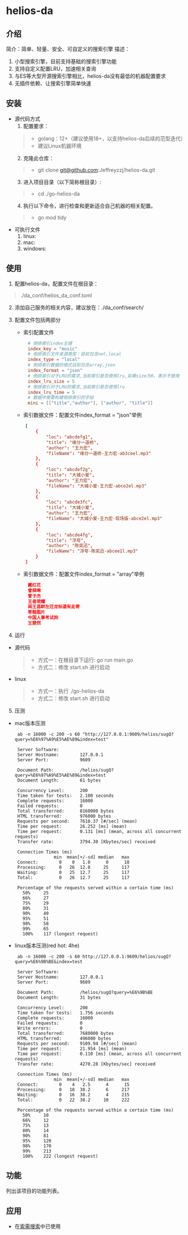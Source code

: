 # helios-da

## 介绍
简介：简单、轻量、安全、可自定义的搜索引擎
描述：
1. 小型搜索引擎，目前支持基础的搜索引擎功能
2. 支持自定义配置LRU，加速相关查询
3. 与ES等大型开源搜索引擎相比，helios-da没有最低的机器配置要求
4. 无插件依赖、让搜索引擎简单快速

## 安装
+ 源代码方式
   1. 配置要求：
    > + golang：12+（建议使用18+，以支持helios-da后续的范型迭代）
    > + 建议Linux机器环境
   2. 克隆此仓库：
    > + git clone git@github.com:Jeffreyzzj/helios-da.git
   3. 进入项目目录（以下简称根目录）: 
    > + cd ./go-helios-da
   4. 执行以下命令，进行检查和更新适合自己机器的相关配置。
    > + go mod tidy
+ 可执行文件
   1. linux:
   2. mac:
   3. windows:

## 使用
1. 配置helios-da，配置文件在根目录：
  > ./da_conf/helios_da_conf.toml
2. 添加自己服务的相关内容，建议放在：./da_conf/search/
3. 配置文件包括两部分
   + 索引配置文件 
   ```toml
        # 倒排索引index主键
        index_key = "music"
        # 倒排索引文件来源类型：目前包含net,local
        index_type = "local"
        # 倒排索引数据的格式目前包含array,json
        index_format = "json"
        # 倒排索引对于LRU的需求,当前索引是否使用lru,如果size为0，表示不使用
        index_lru_size = 5
        # 倒排索引对于LRU的需求,当前索引是否使用lru
        index_lru_time = 5
        # 数据中需要构建倒排索引的字段
        mini = [["title","author"], ["author", "title"]]
   ```
   + 索引数据文件：配置文件index_format = "json"举例
    ```toml
        [
            {
                "loc": "abcdefg1",
                "title": "缘分一道桥",
                "author": "王力宏",
                "fileName": "缘分一道桥-王力宏-ab3ceel.mp3"
            },
            {
                "loc": "abcdef2g",
                "title": "大城小爱",
                "author": "王力宏",
                "fileName": "大城小爱-王力宏-abce2el.mp3"
            },
            {
                "loc": "abcde3fc",
                "title": "大城小爱",
                "author": "王力宏",
                "fileName": "大城小爱-王力宏-现场版-abce2el.mp3"
            },
            {
                "loc": "abcde4fg",
                "title": "浮夸",
                "author": "陈奕迅",
                "fileName": "浮夸-陈奕迅-abcee1l.mp3"
            }
        ]
   ```
   + 索引数据文件：配置文件index_format = "array"举例
   ```toml
        藏红花
        曾舜晞
        曾子杰
        王者荣耀
        闻王昌龄左迁龙标遥有此寄
        枣糕图片
        中国人事考试网
        王楚然
   ```
   
4. 运行
+ 源代码
  > - 方式一：在根目录下运行: go run main.go
  > - 方式二：修改 start.sh 进行启动

+ linux
  > - 方式一：执行 ./go-helios-da
  > - 方式二：修改 start.sh 进行启动

5. 压测
+ mac版本压测 
   ```
    ab -n 16000 -c 200 -s 60 "http://127.0.0.1:9609/helios/sugQ?query=%E6%97%A9%E5%AE%89&index=test"

    Server Software:
    Server Hostname:        127.0.0.1
    Server Port:            9609

    Document Path:          /helios/sugQ?query=%E6%97%A9%E5%AE%89&index=test
    Document Length:        61 bytes

    Concurrency Level:      200
    Time taken for tests:   2.100 seconds
    Complete requests:      16000
    Failed requests:        0
    Total transferred:      8160000 bytes
    HTML transferred:       976000 bytes
    Requests per second:    7618.37 [#/sec] (mean)
    Time per request:       26.252 [ms] (mean)
    Time per request:       0.131 [ms] (mean, across all concurrent requests)
    Transfer rate:          3794.30 [Kbytes/sec] received

    Connection Times (ms)
                  min  mean[+/-sd] median   max
    Connect:        0    0   1.0      0      18
    Processing:     0   26  12.8     25     117
    Waiting:        0   25  12.7     25     117
    Total:          0   26  12.7     25     117

    Percentage of the requests served within a certain time (ms)
      50%     25
      66%     27
      75%     29
      80%     31
      90%     40
      95%     51
      98%     58
      99%     65
      100%    117 (longest request)
   ```
+ linux版本压测(red hot: 4he)
   ```
    ab -n 16000 -c 200 -s 60 http://127.0.0.1:9609/helios/sugQ?query=%E6%9B%BE&index=test

    Server Software:        
    Server Hostname:        127.0.0.1
    Server Port:            9609

    Document Path:          /helios/sugQ?query=%E6%9B%BE
    Document Length:        31 bytes

    Concurrency Level:      200
    Time taken for tests:   1.756 seconds
    Complete requests:      16000
    Failed requests:        0
    Write errors:           0
    Total transferred:      7680000 bytes
    HTML transferred:       496000 bytes
    Requests per second:    9109.94 [#/sec] (mean)
    Time per request:       21.954 [ms] (mean)
    Time per request:       0.110 [ms] (mean, across all concurrent requests)
    Transfer rate:          4270.28 [Kbytes/sec] received

    Connection Times (ms)
                  min  mean[+/-sd] median   max
    Connect:        0    4   2.5      4      15
    Processing:     0   18  38.2      6     217
    Waiting:        0   16  38.2      4     215
    Total:          0   22  38.2     10     222

    Percentage of the requests served within a certain time (ms)
      50%     10
      66%     12
      75%     13
      80%     14
      90%     81
      95%     120
      98%     170
      99%     213
      100%    222 (longest request)
   ```


## 功能

列出该项目的功能列表。

## 应用
+ 在[索需搜索<suoxu>](http://suoxu.top)中已使用
